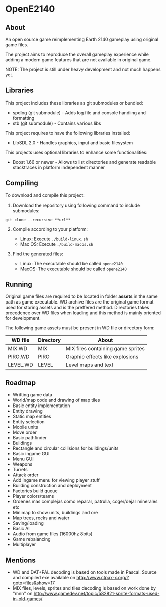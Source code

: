 # OpenE2140

## About
An open source game reimplementing Earth 2140 gameplay using original game files.

The project aims to reproduce the overall gameplay experience while adding a modern game features
that are not available in original game.

NOTE: The project is still under heavy development and not much happens yet.

## Libraries
This project includes these libraries as git submodules or bundled:
- spdlog (git submodule) - Adds log file and console handling and formatting
- stb (git submodule) - Contains various libs

This project requires to have the following libraries installed:
- LibSDL 2.0 - Handles graphics, input and basic filesystem

This projects uses optional libraries to enhance some functionalities:
- Boost 1.66 or newer - Allows to list directories and generate readable stacktraces in platform independent manner

## Compiling
To download and compile this project:
1. Download the repository using following command to include submodules:
```
git clone --recursive **url**
```

2. Compile according to your platform:
    - Linux:
        Execute `./build-linux.sh`
    - Mac OS:
        Execute `./build-macos.sh`
        
3. Find the generated files:
    - Linux:
        The executable should be called `opene2140`
    - MacOS:
        The executable should be called `opene2140`

## Running
Original game files are required to be located in folder **assets** in the same path as game executable.
WD archive files are the original game format used for storing assets and is the preffered method.
Directories takes precedence over WD files when loading and this method is mainly oriented for development.

The following game assets must be present in WD file or directory form:

| WD file | Directory | About |
| --- | --- | --- |
| MIX.WD | MIX | MIX files containing game sprites |
| PIRO.WD | PIRO | Graphic effects like explosions |
| LEVEL.WD | LEVEL | Level maps and text |


## Roadmap
- Writting game data
- World/map code and drawing of map tiles
- Basic entity implementation
- Entity drawing
- Static map entities
- Entity selection
- Mobile units
- Move order
- Basic pathfinder
- Buildings
- Rectangle and circular collisions for buildings/units 
- Basic ingame GUI
- Menu GUI
- Weapons
- Turrets
- Attack order
- Add ingame menu for viewing player stuff
- Building construction and deployment
- Factories build queue
- Player colors/teams
- Ordenes mas complejas como reparar, patrulla, coger/dejar minerales etc
- Minimap to show units, buildings and ore
- Map trees, rocks and water
- Saving/loading
- Basic AI
- Audio from game files (16000hz 8bits)
- Game rebalancing
- Multiplayer

## Mentions
- WD and DAT+PAL decoding is based on tools made in Pascal. Source and compiled exe available on http://www.ctpax-x.org/?goto=files&show=17
- MIX files, levels, sprites and tiles decoding is based on work done by "mnn" on http://www.gamedev.net/topic/582821-sprite-formats-used-in-old-games/